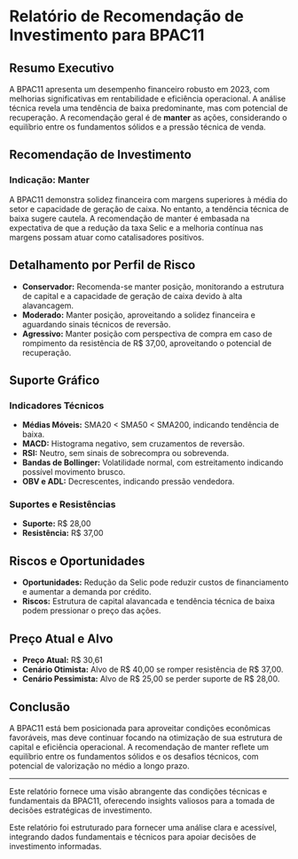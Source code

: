 
# Relatório de Recomendação de Investimento para BPAC11

## Resumo Executivo
A BPAC11 apresenta um desempenho financeiro robusto em 2023, com melhorias significativas em rentabilidade e eficiência operacional. A análise técnica revela uma tendência de baixa predominante, mas com potencial de recuperação. A recomendação geral é de **manter** as ações, considerando o equilíbrio entre os fundamentos sólidos e a pressão técnica de venda. 

## Recomendação de Investimento
### Indicação: Manter
A BPAC11 demonstra solidez financeira com margens superiores à média do setor e capacidade de geração de caixa. No entanto, a tendência técnica de baixa sugere cautela. A recomendação de manter é embasada na expectativa de que a redução da taxa Selic e a melhoria contínua nas margens possam atuar como catalisadores positivos.

## Detalhamento por Perfil de Risco
- **Conservador:** Recomenda-se manter posição, monitorando a estrutura de capital e a capacidade de geração de caixa devido à alta alavancagem.
- **Moderado:** Manter posição, aproveitando a solidez financeira e aguardando sinais técnicos de reversão.
- **Agressivo:** Manter posição com perspectiva de compra em caso de rompimento da resistência de R$ 37,00, aproveitando o potencial de recuperação.

## Suporte Gráfico
### Indicadores Técnicos
- **Médias Móveis:** SMA20 < SMA50 < SMA200, indicando tendência de baixa.
- **MACD:** Histograma negativo, sem cruzamentos de reversão.
- **RSI:** Neutro, sem sinais de sobrecompra ou sobrevenda.
- **Bandas de Bollinger:** Volatilidade normal, com estreitamento indicando possível movimento brusco.
- **OBV e ADL:** Decrescentes, indicando pressão vendedora.

### Suportes e Resistências
- **Suporte:** R$ 28,00
- **Resistência:** R$ 37,00

## Riscos e Oportunidades
- **Oportunidades:** Redução da Selic pode reduzir custos de financiamento e aumentar a demanda por crédito.
- **Riscos:** Estrutura de capital alavancada e tendência técnica de baixa podem pressionar o preço das ações.

## Preço Atual e Alvo
- **Preço Atual:** R$ 30,61
- **Cenário Otimista:** Alvo de R$ 40,00 se romper resistência de R$ 37,00.
- **Cenário Pessimista:** Alvo de R$ 25,00 se perder suporte de R$ 28,00.

## Conclusão
A BPAC11 está bem posicionada para aproveitar condições econômicas favoráveis, mas deve continuar focando na otimização de sua estrutura de capital e eficiência operacional. A recomendação de manter reflete um equilíbrio entre os fundamentos sólidos e os desafios técnicos, com potencial de valorização no médio a longo prazo.

---

Este relatório fornece uma visão abrangente das condições técnicas e fundamentais da BPAC11, oferecendo insights valiosos para a tomada de decisões estratégicas de investimento.


Este relatório foi estruturado para fornecer uma análise clara e acessível, integrando dados fundamentais e técnicos para apoiar decisões de investimento informadas.